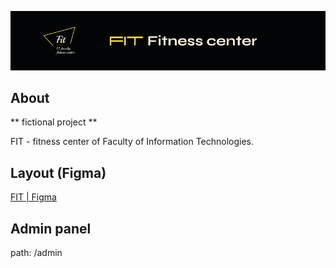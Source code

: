 ![Header](https://github.com/axotellix/fit/blob/assets/Cover.png) 
## About
** fictional project **

FIT - fitness center of Faculty of Information Technologies.

## Layout (Figma) 
[FIT | Figma](https://www.figma.com/file/c56HRQRq9eBg8oiommipzY/FIT?node-id=0%3A1)

## Admin panel
path: /admin